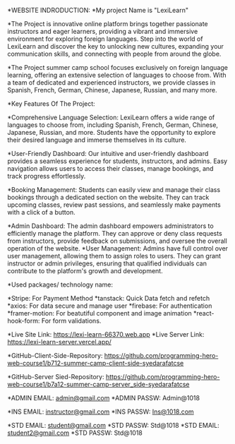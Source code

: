 *WEBSITE INDRODUCTION:
*My project Name is "LexiLearn"

*The Project is innovative online platform brings together passionate instructors and eager learners, providing a vibrant and immersive environment for exploring foreign languages. Step into the world of LexiLearn and discover the key to unlocking new cultures, expanding your communication skills, and connecting with people from around the globe.

*The Project summer camp school focuses exclusively on foreign language learning, offering an extensive selection of languages to choose from. With a team of dedicated and experienced instructors, we provide classes in Spanish, French, German, Chinese, Japanese, Russian, and many more. 

*Key Features Of The Project:

*Comprehensive Language Selection: LexiLearn offers a wide range of languages to choose from, including Spanish, French, German, Chinese, Japanese, Russian, and more. Students have the opportunity to explore their desired language and immerse themselves in its culture.

*User-Friendly Dashboard: Our intuitive and user-friendly dashboard provides a seamless experience for students, instructors, and admins. Easy navigation allows users to access their classes, manage bookings, and track progress effortlessly.

*Booking Management: Students can easily view and manage their class bookings through a dedicated section on the website. They can track upcoming classes, review past sessions, and seamlessly make payments with a click of a button.

*Admin Dashboard: The admin dashboard empowers administrators to efficiently manage the platform. They can approve or deny class requests from instructors, provide feedback on submissions, and oversee the overall operation of the website.
*User Management: Admins have full control over user management, allowing them to assign roles to users. They can grant instructor or admin privileges, ensuring that qualified individuals can contribute to the platform's growth and development.


*Used packages/ technology name:

*Stripe:  For Payment Method
*tanstack: Quick Data fetch and refetch
*axios: For data secure and manage user
*firebase: For authentication
*framer-motion: For beatutiful component and image animation
*react-hook-form: For form validations.



*Live Site Link: https://lexi-learn-66370.web.app
*Live Server Link: https://lexi-learn-server.vercel.app/



*GitHub-Client-Side-Repository: https://github.com/programming-hero-web-course1/b712-summer-camp-client-side-syedarafatcse

*GitHub-Server Sied-Repository: https://github.com/programming-hero-web-course1/b7a12-summer-camp-server_side-syedarafatcse


<!-- ADMIN LOGIN -->
*ADMIN EMAIL: admin@gmail.com
*ADMIN PASSW: Admin@1018

<!-- INSTRUCTOR LOGIN -->
*INS EMAIL: instructor@gmail.com
*INS PASSW: Ins@1018.com

<!-- STUDENT LOGIN -->
*STD EMAIL: student@gmail.com
*STD PASSW: Std@1018
*STD EMAIL: student2@gmail.com
*STD PASSW: Std@1018

